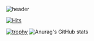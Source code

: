 ![header](https://capsule-render.vercel.app/api?type=Slice&color=auto&height=300&section=header&text=Welcome%20to%20ppunikim&fontSize=70)

[![Hits](https://hits.seeyoufarm.com/api/count/incr/badge.svg?url=https://github.com/ppunikim)](https://hits.seeyoufarm.com)      

[![trophy](https://github-profile-trophy.vercel.app/?username=ppunikim&theme=onedark)](https://github.com/ryo-ma/github-profile-trophy)
![Anurag's GitHub stats](https://github-readme-stats.vercel.app/api?username=ppunikim&theme=dark&show_icons=true)